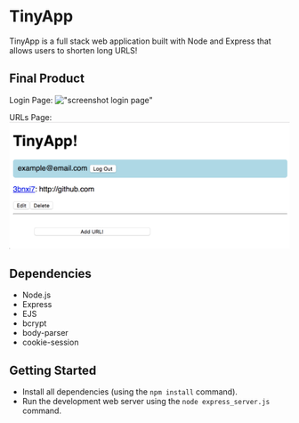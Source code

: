 # TinyApp

TinyApp is a full stack web application built with Node and Express that allows users to shorten long URLS!

## Final Product

Login Page:
!["screenshot login page"](https://github.com/elaradi23/TinyApp/blob/master/docs/Screensho1.png)

URLs Page:
!["screenshot urls page"](https://github.com/elaradi23/TinyApp/blob/master/docs/Screenshot2.png)

## Dependencies
- Node.js
- Express
- EJS
- bcrypt
- body-parser
- cookie-session

## Getting Started

- Install all dependencies (using the `npm install` command).
- Run the development web server using the `node express_server.js` command.